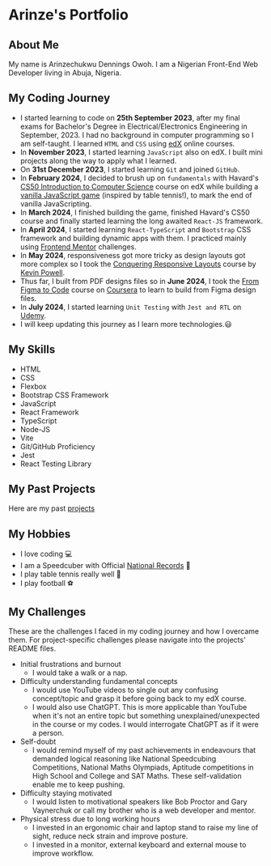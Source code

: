 # Arinze's Portfolio

## About Me

My name is Arinzechukwu Dennings Owoh. I am a Nigerian Front-End Web Developer living in Abuja, Nigeria.

## My Coding Journey

- I started learning to code on **25th September 2023**, after my final exams for Bachelor's Degree in Electrical/Electronics Engineering in September, 2023. I had no background in computer programming so I am self-taught. I learned `HTML` and `CSS` using [edX](https://www.edx.org/) online courses.
- In **November 2023**, I started learning `JavaScript` also on edX. I built mini projects along the way to apply what I learned.
- On **31st December 2023**, I started learning `Git` and joined `GitHub`.
- In **February 2024**, I decided to brush up on `fundamentals` with Havard's [CS50 Introduction to Computer Science](https://www.edx.org/learn/computer-science/harvard-university-cs50-s-introduction-to-computer-science) course on edX while building a [vanilla JavaScript game](https://github.com/ArinzeGit/Bouncing-Battle-Game) (inspired by table tennis!), to mark the end of vanilla JavaScripting.
- In **March 2024**, I finished building the game, finished Havard's CS50 course and finally started learning the long awaited `React-JS` framework.
- In **April 2024**, I started learning `React-TypeScript` and `Bootstrap` CSS framework and building dynamic apps with them. I practiced mainly using [Frontend Mentor](https://www.frontendmentor.io/) challenges.
- In **May 2024**, responsiveness got more tricky as design layouts got more complex so I took the [Conquering Responsive Layouts](https://courses.kevinpowell.co/conquering-responsive-layouts) course by [Kevin Powell](https://www.youtube.com/@KevinPowell).
- Thus far, I built from PDF designs files so in **June 2024**, I took the [From Figma to Code](https://www.coursera.org/learn/from-figma-to-code) course on [Coursera](https://www.coursera.org/) to learn to build from Figma design files.
- In **July 2024**, I started learning `Unit Testing` with `Jest and RTL` on [Udemy](https://www.udemy.com/).
- I will keep updating this journey as I learn more technologies.😃

## My Skills

- HTML
- CSS
- Flexbox
- Bootstrap CSS Framework
- JavaScript
- React Framework
- TypeScript
- Node-JS
- Vite
- Git/GitHub Proficiency
- Jest
- React Testing Library

## My Past Projects

Here are my past [projects](projects)

## My Hobbies

- I love coding 💻
- I am a Speedcuber with Official [National Records](https://www.worldcubeassociation.org/persons/2019OWOH01) 🧠
- I play table tennis really well 🏓
- I play football ⚽

## My Challenges

These are the challenges I faced in my coding journey and how I overcame them. For project-specific challenges please navigate into the projects' README files.

- Initial frustrations and burnout
  - I would take a walk or a nap.
- Difficulty understanding fundamental concepts
  - I would use YouTube videos to single out any confusing concept/topic and grasp it before going back to my edX course.
  - I would also use ChatGPT. This is more applicable than YouTube when it's not an entire topic but something unexplained/unexpected in the course or my codes. I would interrogate ChatGPT as if it were a person.
- Self-doubt
  - I would remind myself of my past achievements in endeavours that demanded logical reasoning like National Speedcubing Competitions, National Maths Olympiads, Aptitude competitions in High School and College and SAT Maths. These self-validation enable me to keep pushing.
- Difficulty staying motivated
  - I would listen to motivational speakers like Bob Proctor and Gary Vaynerchuk or call my brother who is a web developer and mentor.
- Physical stress due to long working hours
  - I invested in an ergonomic chair and laptop stand to raise my line of sight, reduce neck strain and improve posture.
  - I invested in a monitor, external keyboard and external mouse to improve workflow.
